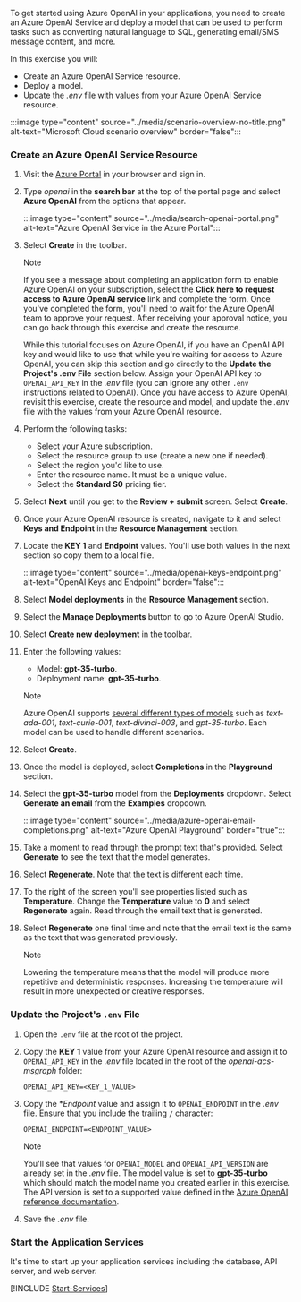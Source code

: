 <!-- markdownlint-disable MD041 -->

To get started using Azure OpenAI in your applications, you need to create an Azure OpenAI Service and deploy a model that can be used to perform tasks such as converting natural language to SQL, generating email/SMS message content, and more.

In this exercise you will:

- Create an Azure OpenAI Service resource.
- Deploy a model.
- Update the *.env* file with values from your Azure OpenAI Service resource.

:::image type="content" source="../media/scenario-overview-no-title.png" alt-text="Microsoft Cloud scenario overview" border="false":::

### Create an Azure OpenAI Service Resource

1. Visit the [Azure Portal](https://portal.azure.com) in your browser and sign in.

1. Type *openai* in the **search bar** at the top of the portal page and select **Azure OpenAI** from the options that appear.

    :::image type="content" source="../media/search-openai-portal.png" alt-text="Azure OpenAI Service in the Azure Portal":::

1. Select **Create** in the toolbar.

    > [!NOTE]
    > If you see a message about completing an application form to enable Azure OpenAI on your subscription, select the **Click here to request access to Azure OpenAI service** link and complete the form. Once you've completed the form, you'll need to wait for the Azure OpenAI team to approve your request. After receiving your approval notice, you can go back through this exercise and create the resource. 
    >
    > While this tutorial focuses on Azure OpenAI, if you have an OpenAI API key and would like to use that while you're waiting for access to Azure OpenAI, you can skip this section and go directly to the <a id="update-env-file">**Update the Project's .env File**</a> section below. Assign your OpenAI API key to `OPENAI_API_KEY` in the *.env* file (you can ignore any other `.env` instructions related to OpenAI). Once you have access to Azure OpenAI, revisit this exercise, create the resource and model, and update the *.env* file with the values from your Azure OpenAI resource.

1. Perform the following tasks:
    - Select your Azure subscription.
    - Select the resource group to use (create a new one if needed).
    - Select the region you'd like to use.
    - Enter the resource name. It must be a unique value.
    - Select the **Standard S0** pricing tier.

1. Select **Next** until you get to the **Review + submit** screen. Select **Create**.

1. Once your Azure OpenAI resource is created, navigate to it and select **Keys and Endpoint** in the **Resource Management** section.

1. Locate the **KEY 1** and **Endpoint** values. You'll use both values in the next section so copy them to a local file.

    :::image type="content" source="../media/openai-keys-endpoint.png" alt-text="OpenAI Keys and Endpoint" border="false":::

1. Select **Model deployments** in the **Resource Management** section. 

1. Select the **Manage Deployments** button to go to Azure OpenAI Studio.

1. Select **Create new deployment** in the toolbar.

1. Enter the following values:
    - Model: **gpt-35-turbo**.
    - Deployment name: **gpt-35-turbo**.

    > [!NOTE]
    > Azure OpenAI supports [several different types of models](/azure/cognitive-services/openai/concepts/models?WT.mc_id=m365-94501-dwahlin) such as *text-ada-001*, *text-curie-001*, *text-divinci-003*, and *gpt-35-turbo*. Each model can be used to handle different scenarios.

1. Select **Create**.

1. Once the model is deployed, select **Completions** in the **Playground** section.

1. Select the **gpt-35-turbo** model from the **Deployments** dropdown. Select **Generate an email** from the **Examples** dropdown.

    :::image type="content" source="../media/azure-openai-email-completions.png" alt-text="Azure OpenAI Playground" border="true":::

1. Take a moment to read through the prompt text that's provided. Select **Generate** to see the text that the model generates.

1. Select **Regenerate**. Note that the text is different each time.

1. To the right of the screen you'll see properties listed such as **Temperature**. Change the **Temperature** value to **0** and select **Regenerate** again. Read through the email text that is generated.

1. Select **Regenerate** one final time and note that the email text is the same as the text that was generated previously.

    > [!NOTE] 
    > Lowering the temperature means that the model will produce more repetitive and deterministic responses. Increasing the temperature will result in more unexpected or creative responses.

<a id="update-env-file"></a>
### Update the Project's `.env` File

1. Open the `.env` file at the root of the project.

1. Copy the **KEY 1** value from your Azure OpenAI resource and assign it to `OPENAI_API_KEY` in the *.env* file located in the root of the *openai-acs-msgraph* folder:

    ```
    OPENAI_API_KEY=<KEY_1_VALUE>
    ```

1. Copy the **Endpoint* value and assign it to `OPENAI_ENDPOINT` in the *.env* file. Ensure that you include the trailing `/` character:

    ```
    OPENAI_ENDPOINT=<ENDPOINT_VALUE>
    ```

    > [!NOTE]
    > You'll see that values for `OPENAI_MODEL` and `OPENAI_API_VERSION` are already set in the *.env* file. The model value is set to **gpt-35-turbo** which should match the model name you created earlier in this exercise. The API version is set to a supported value defined in the [Azure OpenAI reference documentation](/azure/cognitive-services/openai/reference?WT.mc_id=m365-94501-dwahlin#chat-completions).

1. Save the *.env* file.

<a id="start-app-services"></a>
### Start the Application Services

It's time to start up your application services including the database, API server, and web server.

[!INCLUDE [Start-Services](./Start-Services.md)]




